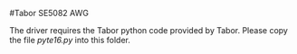 #Tabor SE5082 AWG

The driver requires the Tabor python code provided by Tabor. Please copy the file *pyte16.py* into this folder.

